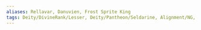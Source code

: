 ```yaml
---
aliases: Rellavar, Danuvien, Frost Sprite King
tags: Deity/DivineRank/Lesser, Deity/Pantheon/Seldarine, Alignment/NG, Deity/Domain/Tempest
---
```

